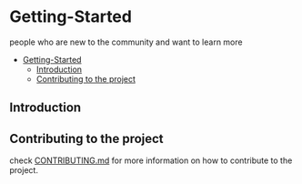 # Getting-Started

people who are new to the community and want to learn more


- [Getting-Started](#getting-started)
  - [Introduction](#introduction)
  - [Contributing to the project](#contributing-to-the-project)



## Introduction


## Contributing to the project


check [CONTRIBUTING.md](CONTRIBUTING.md) for more information on how to contribute to the project.
